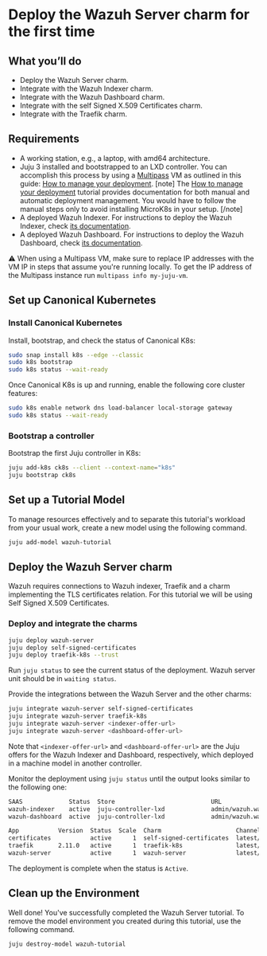 # Deploy the Wazuh Server charm for the first time

## What you’ll do
- Deploy the Wazuh Server charm.
- Integrate with the Wazuh Indexer charm.
- Integrate with the Wazuh Dashboard charm.
- Integrate with the self Signed X.509 Certificates charm.
- Integrate with the Traefik charm.

## Requirements

* A working station, e.g., a laptop, with amd64 architecture.
* Juju 3 installed and bootstrapped to an LXD controller. You can accomplish
this process by using a [Multipass](https://multipass.run/) VM as outlined in this guide: [How to manage your deployment](https://documentation.ubuntu.com/juju/3.6/howto/manage-your-deployment/). 
[note]
The [How to manage your deployment](https://documentation.ubuntu.com/juju/3.6/howto/manage-your-deployment/) tutorial provides documentation for both manual and automatic deployment management. You would have to follow the manual steps only to avoid installing MicroK8s in your setup.
[/note]
* A deployed Wazuh Indexer. For instructions to deploy the Wazuh Indexer, check [its documentation](https://charmhub.io/wazuh-indexer).
* A deployed Wazuh Dashboard. For instructions to deploy the Wazuh Dashboard, check [its documentation](https://charmhub.io/wazuh-dashboard).

:warning: When using a Multipass VM, make sure to replace IP addresses with the
VM IP in steps that assume you're running locally. To get the IP address of the
Multipass instance run ```multipass info my-juju-vm```.

## Set up Canonical Kubernetes

### Install Canonical Kubernetes

Install, bootstrap, and check the status of Canonical K8s:

```bash
sudo snap install k8s --edge --classic
sudo k8s bootstrap
sudo k8s status --wait-ready
```

Once Canonical K8s is up and running, enable the following core cluster features:

```bash
sudo k8s enable network dns load-balancer local-storage gateway
sudo k8s status --wait-ready
```

### Bootstrap a controller

Bootstrap the first Juju controller in K8s:

```bash
juju add-k8s ck8s --client --context-name="k8s"
juju bootstrap ck8s
```

## Set up a Tutorial Model

To manage resources effectively and to separate this tutorial's workload from
your usual work, create a new model using the following command.

```bash
juju add-model wazuh-tutorial
```

## Deploy the Wazuh Server charm

Wazuh requires connections to Wazuh indexer, Traefik and a charm implementing the TLS certificates relation.
For this tutorial we will be using Self Signed X.509 Certificates.

### Deploy and integrate the charms

```bash
juju deploy wazuh-server
juju deploy self-signed-certificates
juju deploy traefik-k8s --trust
```

<!--
To connect the agents, you'll need to configure the agent password. For that,
create a secret and set it in the Wazuh server configuration:
```bash
juju add-secret agent-password value=<agent-password>
juju grant-secret agent-password wazuh-server
juju config wazuh-server agent-password=<secret-id>
```
where `<agent-password>` is the password you want to configure and`<secret-id>` is the ID of the secret containing the password.
-->

Run `juju status` to see the current status of the deployment. Wazuh server unit should be in `waiting status`.

Provide the integrations between the Wazuh Server and the other charms:
```bash
juju integrate wazuh-server self-signed-certificates
juju integrate wazuh-server traefik-k8s
juju integrate wazuh-server <indexer-offer-url>
juju integrate wazuh-server <dashboard-offer-url>
```

Note that `<indexer-offer-url>` and `<dashboard-offer-url>` are the Juju offers for the Wazuh Indexer and Dashboard, respectively,
which deployed in a machine model in another controller.


Monitor the deployment using `juju status` until the output looks similar to the following one:
```bash
SAAS             Status  Store                           URL
wazuh-indexer    active  juju-controller-lxd             admin/wazuh.wazuh-indexer
wazuh-dashboard  active  juju-controller-lxd             admin/wazuh.wazuh-dashboard

App           Version  Status  Scale  Charm                     Channel        Rev  Address        Exposed  Message
certificates           active      1  self-signed-certificates  latest/stable  155  10.87.137.125  no       
traefik       2.11.0   active      1  traefik-k8s               latest/edge    233  10.87.242.226  no       Serving at 10.142.2.62
wazuh-server           active      1  wazuh-server              latest/edge     39  10.87.248.244  no     
```

The deployment is complete when the status is `Active`.

## Clean up the Environment

Well done! You've successfully completed the Wazuh Server tutorial. To remove the
model environment you created during this tutorial, use the following command.

```bash
juju destroy-model wazuh-tutorial
```
